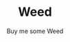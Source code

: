 ---
title: Weed
subtitle: Buy me some Weed
description_markdown: >-
   All products are just for testing. Share a big fatty blunt to puff on while I get lost in my digital box. Gods gift to man, it was made illegal because of its mind expanding and healing ability. A little weed every day to keep the doctor away. Had stage 4 liver destruction for 20 years, how do you think I am still alive.
name: Buy me some Weed
item_type:
price: 2.50
sku: weed
sizes:
  - joint
  - gram
  - ounce
styles:
  - name: Gold
    color: '#ffd700'
    image: /build/cart/covers/weed-320.jpg
  - name: White
    color: '#ffffff'
    image: /build/cart/covers/white-widow-320.jpg 
   
stock: 10
id: weed
folder: _products
loc: "/weed"
desc: Buy me a Gram
private: false
github_editme_path: donaldboulton/DWB/blob/gh-pages/_products/weed.md
---